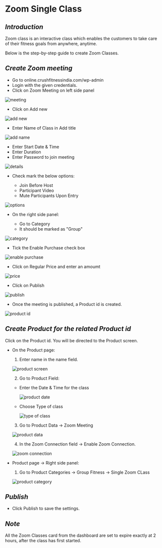 # **Zoom Single Class**

## **_Introduction_**

Zoom class is an interactive class which enables the customers to take care of their fitness goals from anywhere, anytime.

Below is the step-by-step guide to create Zoom Classes.

## **_Create Zoom meeting_**

*   Go to online.crushfitnessindia.com/wp-admin
*   Login with the given credentials.
*   Click on Zoom Meeting on left side panel

![meeting](images/Zoom/zoommeeting.jpg)

*   Click on Add new

![add new](images/Zoom/zoomadd.jpg)

*   Enter Name of Class in Add title

![add name](images/Zoom/zoomname.jpg)

*   Enter Start Date & Time
*   Enter Duration
*   Enter Password to join meeting

![details](images/Zoom/zoomdetails.jpg)

*   Check mark the below options:

    *   Join Before Host
    *   Participant Video
    *   Mute Participants Upon Entry

![options](images/Zoom/tickoptions.jpg)

*   On the right side panel:

    *   Go to Category
    *   It should be marked as "Group"

![category](images/Zoom/category.jpg)

*   Tick the Enable Purchase check box

![enable purchase](images/Zoom/enablepurchase.jpg)

*   Click on Regular Price and enter an amoumt

![price](images/Zoom/regularprice.jpg)

*   Click on Publish

![publish](images/Zoom/publish.jpg)

*   Once the meeting is published, a Product id is created. 

![product id](images/Zoom/productid.jpg)


## **_Create Product for the related Product id_**

Click on the Product id. You will be directed to the Product screen.


*   On the Product page:

    1.   Enter name in the name field.

    ![product screen](images/Zoom/productscreen.jpg)

    2.   Go to Product Field:
  
    *   Enter the Date & Time for the class

        ![product date](images/Zoom/productfield.jpg)

    *   Choose Type of class

        ![type of class](images/Zoom/typeofclass.jpg)

    3.   Go to Product Data -> Zoom Meeting

    ![product data](images/Zoom/productdata.jpg)

    4.   In the Zoom Connection field -> Enable Zoom Connection.

    ![zoom connection](images/Zoom/zoomconnection.jpg)

*   Product page -> Right side panel:

    1.   Go to Product Categories -> Group Fitness -> Single Zoom CLass

    ![product category](images/Zoom/productcategory.jpg)


## **_Publish_**

*   Click Publish to save the settings.


## **_Note_**

All the Zoom Classes card from the dashboard are set to expire exactly at 2 hours, after the class has first started.

